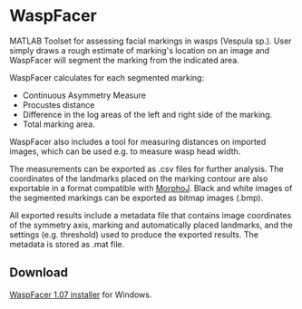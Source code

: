 # WaspFacer

MATLAB Toolset for assessing facial markings in wasps (Vespula sp.). User simply draws a rough estimate of marking's location on an image and WaspFacer will segment the marking from the indicated area. 

WaspFacer calculates for each segmented marking:
- Continuous Asymmetry Measure
- Procustes distance
- Difference in the log areas of the left and right side of the marking.
- Total marking area.

WaspFacer also includes a tool for measuring distances on imported images, which can be used e.g. to measure wasp head width.

The measurements can be exported as .csv files for further analysis. The coordinates of the landmarks placed on the marking contour are also exportable in a format compatible with [MorphoJ](http://www.flywings.org.uk/morphoj_page.htm). Black and white images of the segmented markings can be exported as bitmap images (.bmp). 

All exported results include a metadata file that contains image coordinates of the symmetry axis, marking and automatically placed landmarks, and the settings (e.g. threshold) used to produce the exported results. The metadata is stored as .mat file.

## Download
[WaspFacer 1.07 installer](https://studentuef-my.sharepoint.com/:u:/g/personal/ciszek_uef_fi/ERZg7Y_In5ZGoecOES51wzwBa2pxvLc2iqAdZsxQpVH7lw?e=fCE0VQ) for Windows.
